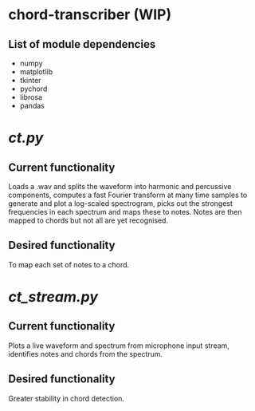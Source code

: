 # chord-transcriber (WIP)

## List of module dependencies
- numpy
- matplotlib
- tkinter
- pychord
- librosa
- pandas

# _ct.py_

## Current functionality
Loads a .wav and splits the waveform into harmonic and percussive components, computes a fast Fourier transform at many time samples to generate and plot a log-scaled spectrogram, picks out the strongest frequencies in each spectrum and maps these to notes. Notes are then mapped to chords but not all are yet recognised.

## Desired functionality
To map each set of notes to a chord.

# _ct_stream.py_

## Current functionality
Plots a live waveform and spectrum from microphone input stream, identifies notes and chords from the spectrum.

## Desired functionality
Greater stability in chord detection.
